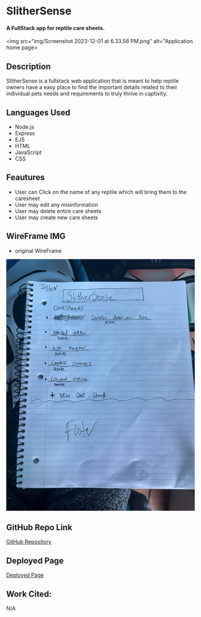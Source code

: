 # SlitherSense 
#### A FullStack app for reptile care sheets. 
<img src="img/Screenshot 2023-12-01 at 6.33.58 PM.png" alt="Application home page>

## Description 
SlitherSense is a fullstack web application that is meant to help reptile owners have a easy place to find the important details related to their individual pets needs and requirements to truly thrive in captivity.

## <a name="LanguagesIused"></a> Languages Used
*  Node.js
*  Express
*  EJS
*  HTML
* JavaScript
* CSS 

## Feautures 
* User can Click on the name of any reptile which will bring them to the caresheet
* User may edit any misinformation 
* User may delete entire care sheets 
* User may create new care sheets 

## WireFrame IMG
* original WireFrame
<img src="/public/img/image0.jpeg" alt="Original Sketch">

## GitHub Repo Link
<a href="">GitHub Repository</a>

## Deployed Page
<a href="">Deployed Page</a>

## Work Cited: 
N/A